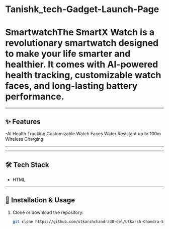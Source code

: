 # Tanishk_tech-Gadget-Launch-Page
# SmartwatchThe SmartX Watch is a revolutionary smartwatch designed to make your life smarter and healthier. It comes with AI-powered health tracking, customizable watch faces, and long-lasting battery performance.

---

## ✨ Features
-AI Health Tracking
Customizable Watch Faces
Water Resistant up to 100m
Wireless Charging

---



---

## 🛠️ Tech Stack
- HTML  
 

---

## 📂 Installation & Usage
1. Clone or download the repository:  
   ```bash
   git clone https://github.com/utkarshchandra38-del/Utkarsh-Chandra-Singh_202501100400349.git
